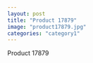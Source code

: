 ```yaml
---
layout: post
title: "Product 17879"
image: "product17879.jpg"
categories: "category1"
---
```

Product 17879
